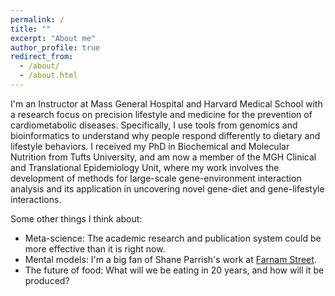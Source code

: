 ```yaml
---
permalink: /
title: ""
excerpt: "About me"
author_profile: true
redirect_from: 
  - /about/
  - /about.html
---
```


I'm an Instructor at Mass General Hospital and Harvard Medical School with a research focus on precision lifestyle and medicine for the prevention of cardiometabolic diseases. Specifically, I use tools from genomics and bioinformatics to understand why people respond differently to dietary and lifestyle behaviors. I received my PhD in Biochemical and Molecular Nutrition from Tufts University, and am now a member of the MGH Clinical and Translational Epidemiology Unit, where my work involves the development of methods for large-scale gene-environment interaction analysis and its application in uncovering novel gene-diet and gene-lifestyle interactions.

Some other things I think about:
* Meta-science: The academic research and publication system could be more effective than it is right now.
* Mental models: I'm a big fan of Shane Parrish's work at [Farnam Street](https://fs.blog/).
* The future of food: What will we be eating in 20 years, and how will it be produced?
